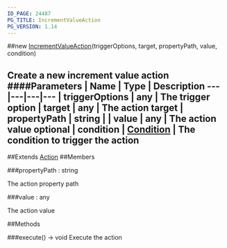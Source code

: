 ```yaml
---
ID_PAGE: 24487
PG_TITLE: IncrementValueAction
PG_VERSION: 1.14
---
```

##new [IncrementValueAction](/classes/IncrementValueAction)(triggerOptions, target, propertyPath, value, condition)

Create a new increment value action
####Parameters
 | Name | Type | Description
---|---|---|---
 | triggerOptions | any | The trigger option
 | target | any | The action target
 | propertyPath | string | 
 | value | any | The action value
optional | condition | [Condition](/classes/Condition) | The condition to trigger the action
---

##Extends [Action](/classes/Action)
##Members

###propertyPath : string


The action property path

###value : any


The action value



##Methods

###execute() &rarr; void
Execute the action

